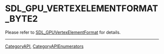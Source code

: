 # SDL_GPU_VERTEXELEMENTFORMAT_BYTE2

Please refer to [SDL_GPUVertexElementFormat](SDL_GPUVertexElementFormat) for details.

----
[CategoryAPI](CategoryAPI), [CategoryAPIEnumerators](CategoryAPIEnumerators)

